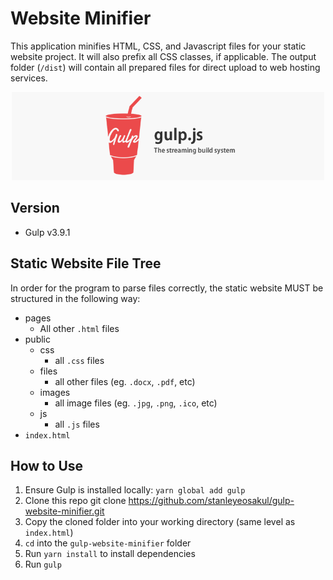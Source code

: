 # Website Minifier
This application minifies HTML, CSS, and Javascript files for your static website project.  It will also prefix all CSS classes, if applicable.  The output folder (`/dist`) will contain all prepared files for direct upload to web hosting services.

<p align="center">
    <img width="500" height="141" src="gulpjs.png"><br>
</p>

## Version
* Gulp v3.9.1

## Static Website File Tree
In order for the program to parse files correctly, the static website MUST be structured in the following way:

* pages
  * All other `.html` files
* public
  * css
    * all `.css` files
  * files
    * all other files (eg. `.docx`, `.pdf`, etc)
  * images
    * all image files (eg. `.jpg`, `.png`, `.ico`, etc)
  * js
    * all `.js` files
* `index.html`

## How to Use
1. Ensure Gulp is installed locally: `yarn global add gulp`
1. Clone this repo git clone https://github.com/stanleyeosakul/gulp-website-minifier.git
1. Copy the cloned folder into your working directory (same level as `index.html`)
1. `cd` into the `gulp-website-minifier` folder
1. Run `yarn install` to install dependencies
1. Run `gulp`

